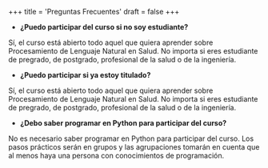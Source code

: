 +++
title = 'Preguntas Frecuentes'
draft = false
+++

- **¿Puedo participar del curso si no soy estudiante?**

Sí, el curso está abierto todo aquel que quiera aprender sobre Procesamiento de Lenguaje Natural en Salud. No importa si eres estudiante de pregrado, de postgrado, profesional de la salud o de la ingeniería.

- **¿Puedo participar si ya estoy titulado?**

Sí, el curso está abierto todo aquel que quiera aprender sobre Procesamiento de Lenguaje Natural en Salud. No importa si eres estudiante de pregrado, de postgrado, profesional de la salud o de la ingeniería.

- **¿Debo saber programar en Python para participar del curso?**

No es necesario saber programar en Python para participar del curso. Los pasos prácticos serán en grupos y las agrupaciones tomarán en cuenta que al menos haya una persona con conocimientos de programación.